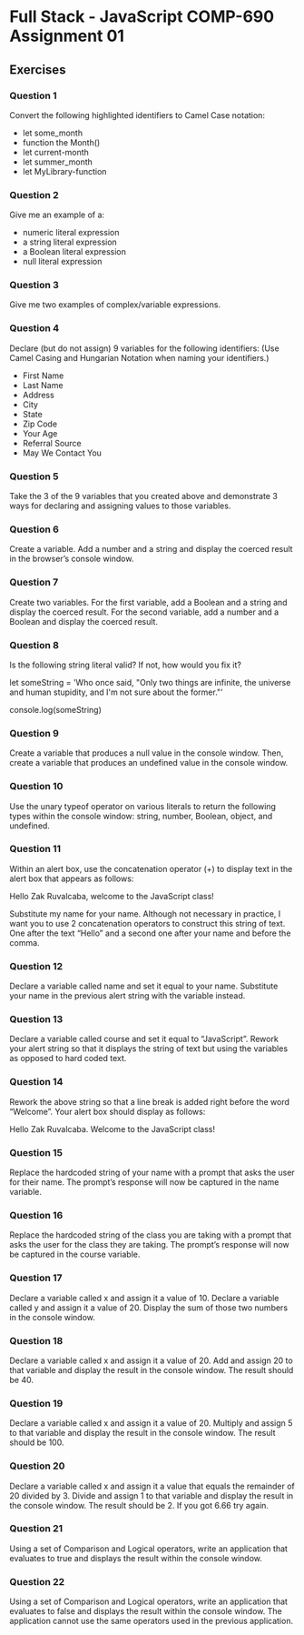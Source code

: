 # Full Stack - JavaScript COMP-690 Assignment 01  

## Exercises

### Question 1
Convert the following highlighted identifiers to Camel Case notation:
- let some_month
- function the Month()
- let current-month
- let summer_month
- let MyLibrary-function

### Question 2
Give me an example of a: 
- numeric literal expression
- a string literal expression
- a Boolean literal expression
- null literal expression

### Question 3
Give me two examples of complex/variable expressions.

### Question 4
Declare (but do not assign) 9 variables for the following identifiers: (Use Camel Casing and Hungarian Notation when naming your identifiers.)
- First Name
- Last Name
- Address
- City
- State
- Zip Code
- Your Age
- Referral Source
- May We Contact You

### Question 5
Take the 3 of the 9 variables that you created above and demonstrate 3 ways for declaring and assigning values to those variables.

### Question 6
Create a variable.
Add a number and a string and display the coerced result in the browser’s console window.

### Question 7
Create two variables.
For the first variable, add a Boolean and a string and display the coerced result.
For the second variable, add a number and a Boolean and display the coerced result.

### Question 8
Is the following string literal valid? If not, how would you fix it?

let someString = 'Who once said, "Only two things are infinite, the universe and human stupidity, and I'm not sure about the former."'

console.log(someString)

### Question 9
Create a variable that produces a null value in the console window.
Then, create a variable that produces an undefined value in the console window.

### Question 10
Use the unary typeof operator on various literals to return the following types within the console window: string, number, Boolean, object, and undefined.

### Question 11
Within an alert box, use the concatenation operator (+) to display text in the alert box that appears as follows:

Hello Zak Ruvalcaba, welcome to the JavaScript class!

Substitute my name for your name. Although not necessary in practice, I want you to use 2 concatenation operators to construct this string of text. One after the text “Hello” and a second one after your name and before the comma.

### Question 12
Declare a variable called name and set it equal to your name.
Substitute your name in the previous alert string with the variable instead.

### Question 13
Declare a variable called course and set it equal to “JavaScript”.
Rework your alert string so that it displays the string of text but using the variables as opposed to hard coded text.

### Question 14
Rework the above string so that a line break is added right before the word “Welcome”. Your alert box should display as follows:

Hello Zak Ruvalcaba.
Welcome to the JavaScript class!

### Question 15
Replace the hardcoded string of your name with a prompt that asks the user for their name. The prompt’s response will now be captured in the name variable.

### Question 16
Replace the hardcoded string of the class you are taking with a prompt that asks the user for the class they are taking. The prompt’s response will now be captured in the course variable.

### Question 17
Declare a variable called x and assign it a value of 10.
Declare a variable called y and assign it a value of 20.
Display the sum of those two numbers in the console window.

### Question 18
Declare a variable called x and assign it a value of 20.
Add and assign 20 to that variable and display the result in the console window.
The result should be 40.

### Question 19
Declare a variable called x and assign it a value of 20.
Multiply and assign 5 to that variable and display the result in the console window.
The result should be 100.

### Question 20
Declare a variable called x and assign it a value that equals the remainder of 20 divided by 3.
Divide and assign 1 to that variable and display the result in the console window.
The result should be 2. If you got 6.66 try again.

### Question 21
Using a set of Comparison and Logical operators, write an application that evaluates to true and displays the result within the console window.

### Question 22
Using a set of Comparison and Logical operators, write an application that evaluates to false and displays the result within the console window. The application cannot use the same operators used in the previous application.
